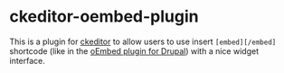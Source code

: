 ckeditor-oembed-plugin
======================

This is a plugin for [ckeditor](http://ckeditor.com) to allow users to use insert `[embed][/embed]` shortcode (like in the [oEmbed plugin for Drupal](https://drupal.org/project/oembed)) with a nice widget interface.
